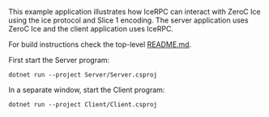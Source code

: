 This example application illustrates how IceRPC can interact with ZeroC Ice using the ice protocol and Slice 1 encoding.
The server application uses ZeroC Ice and the client application uses IceRPC.

For build instructions check the top-level [README.md](../../README.md).

First start the Server program:
```
dotnet run --project Server/Server.csproj
```

In a separate window, start the Client program:
```
dotnet run --project Client/Client.csproj
```
